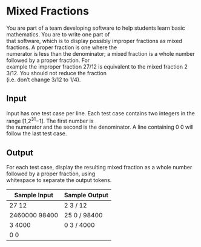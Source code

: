 # Mixed Fractions

You are part of a team developing software to help students learn basic mathematics. You are to write one part of\
that software, which is to display possibly improper fractions as mixed fractions. A proper fraction is one where the\
numerator is less than the denominator; a mixed fraction is a whole number followed by a proper fraction. For\
example the improper fraction 27/12 is equivalent to the mixed fraction 2 3/12. You should not reduce the fraction\
(i.e. don’t change 3/12 to 1/4).

## Input

Input has one test case per line. Each test case contains two integers in the range [1,2<sup>31</sup>−1]. The first number is\
the numerator and the second is the denominator. A line containing 0 0 will follow the last test case.

## Output

For each test case, display the resulting mixed fraction as a whole number followed by a proper fraction, using\
whitespace to separate the output tokens.

| Sample Input    | Sample Output |
| ---             | ---           |
| 27 12           | 2 3 / 12      |
| 2460000 98400   | 25 0 / 98400  |
| 3 4000          | 0 3 / 4000    |
| 0 0             |               |